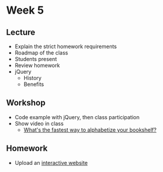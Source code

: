 # Week 5

## Lecture

- Explain the strict homework requirements
- Roadmap of the class
- Students present
- Review homework
- jQuery
  - History
  - Benefits

## Workshop

- Code example with jQuery, then class participation
- Show video in class
  - [What's the fastest way to alphabetize your bookshelf?](https://youtu.be/WaNLJf8xzC4)

## Homework

- Upload an [interactive website](/homework/interactive)

